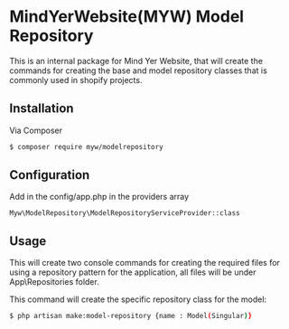 # MindYerWebsite(MYW) Model Repository

This is an internal package for Mind Yer Website, that will create the commands for creating the base and model repository classes that is commonly used in shopify projects.

## Installation

Via Composer

``` bash
$ composer require myw/modelrepository
```

## Configuration

Add in the config/app.php in the providers array

```
Myw\ModelRepository\ModelRepositoryServiceProvider::class
```

## Usage

This will create two console commands for creating the required files for using a repository pattern for the application, all files will be under App\Repositories folder.

This command will create the specific repository class for the model:
``` bash
$ php artisan make:model-repository {name : Model(Singular)}
```
